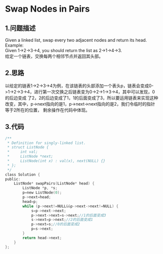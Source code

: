 Swap Nodes in Pairs
====

1.问题描述
----

Given a linked list, swap every two adjacent nodes and return its head.<br>
Example:<br>
Given 1->2->3->4, you should return the list as 2->1->4->3.<br>
给定一个链表，交换每两个相邻节点并返回其头部。

2.思路
----

以给定的链表1->2->3->4为例，在该链表的头部添加一个表头p，链表会变成0->1->2->3->4，进行第一次交换之后链表变为0->2->1->3->4，其中可以发现，0的后边变成
了2，2的后边变成了1，1的后面变成了3，所以要运用链表来实现这种改变，其中，p->next指向的是1，p->next->next指向的是2，我们令临时的指针等于2所在的位置，
剩余操作在代码中体现。

3.代码
---

```c
/**
 * Definition for singly-linked list.
 * struct ListNode {
 *     int val;
 *     ListNode *next;
 *     ListNode(int x) : val(x), next(NULL) {}
 * };
 */
class Solution {
public:
    ListNode* swapPairs(ListNode* head) {
        ListNode *p, *s;
        p=new ListNode(0);
        p->next=head;
        head=p;
        while (p->next!=NULL&&p->next->next!=NULL) {
            s=p->next->next;
            p->next->next=s->next;//1的后面变成3
            s->next=p->next;//2的后面变成1
            p->next=s;//0的后面变成2
            p=s->next;
        }
        return head->next;
    }
};
```
